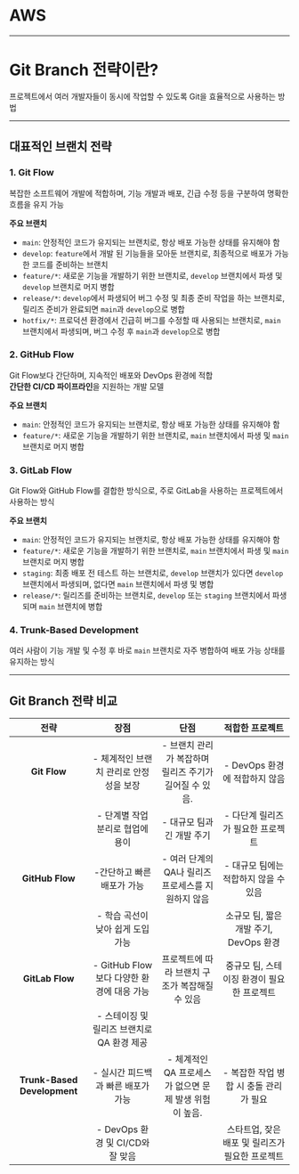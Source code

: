 # **AWS**

---

# **Git Branch 전략**이란?

프로젝트에서 여러 개발자들이 동시에 작업할 수 있도록 Git을 효율적으로 사용하는 방법

---

## 대표적인 브랜치 전략

### 1. Git Flow

복잡한 소프트웨어 개발에 적합하며, 기능 개발과 배포, 긴급 수정 등을 구분하여 명확한 흐름을 유지 가능

**주요 브랜치**

- `main`: 안정적인 코드가 유지되는 브랜치로, 항상 배포 가능한 상태를 유지해야 함
- `develop`: `feature`에서 개발 된 기능들을 모아둔 브랜치로, 최종적으로 배포가 가능한 코드를 준비하는 브랜치
- `feature/*`: 새로운 기능을 개발하기 위한 브랜치로, `develop` 브랜치에서 파생 및 `develop` 브랜치로 머지 병합
- `release/*`: `develop`에서 파생되어 버그 수정 및 최종 준비 작업을 하는 브랜치로, 릴리즈 준비가 완료되면 `main`과 `develop`으로 병합
- `hotfix/*`: 프로덕션 환경에서 긴급히 버그를 수정할 때 사용되는 브랜치로, `main` 브랜치에서 파생되며, 버그 수정 후 `main`과 `develop`으로 병합

### 2. GitHub Flow

Git Flow보다 간단하며, 지속적인 배포와 DevOps 환경에 적합  
**간단한 CI/CD 파이프라인**을 지원하는 개발 모델

**주요 브랜치**

- `main`: 안정적인 코드가 유지되는 브랜치로, 항상 배포 가능한 상태를 유지해야 함
- `feature/*`: 새로운 기능을 개발하기 위한 브랜치로, `main` 브랜치에서 파생 및 `main` 브랜치로 머지 병합

### 3. GitLab Flow

Git Flow와 GitHub Flow를 결합한 방식으로, 주로 GitLab을 사용하는 프로젝트에서 사용하는 방식

**주요 브랜치**

- `main`: 안정적인 코드가 유지되는 브랜치로, 항상 배포 가능한 상태를 유지해야 함
- `feature/*`: 새로운 기능을 개발하기 위한 브랜치로, `main` 브랜치에서 파생 및 `main` 브랜치로 머지 병합
- `staging`: 최종 배포 전 테스트 하는 브랜치로, `develop` 브랜치가 있다면 `develop` 브랜치에서 파생되며, 없다면 `main` 브랜치에서 파생 및 병합
- `release/*`: 릴리즈를 준비하는 브랜치로, `develop` 또는 `staging` 브랜치에서 파생되며 `main` 브랜치에 병합

### 4. Trunk-Based Development

여러 사람이 기능 개발 및 수정 후 바로 `main` 브랜치로 자주 병합하여 배포 가능 상태를 유지하는 방식

---

## Git Branch 전략 비교

|            전략             |                    장점                    |                          단점                          |                 적합한 프로젝트                 |
| :-------------------------: | :----------------------------------------: | :----------------------------------------------------: | :---------------------------------------------: |
|        **Git Flow**         |   - 체계적인 브랜치 관리로 안정성을 보장   | - 브랜치 관리가 복잡하며 릴리즈 주기가 길어질 수 있음. |          - DevOps 환경에 적합하지 않음          |
|                             |      - 단계별 작업 분리로 협업에 용이      |               - 대규모 팀과 긴 개발 주기               |        - 다단계 릴리즈가 필요한 프로젝트        |
|       **GitHub Flow**       |         -간단하고 빠른 배포가 가능         |   - 여러 단계의 QA나 릴리즈 프로세스를 지원하지 않음   |      - 대규모 팀에는 적합하지 않을 수 있음      |
|                             |     - 학습 곡선이 낮아 쉽게 도입 가능      |                                                        |     소규모 팀, 짧은 개발 주기, DevOps 환경      |
|       **GitLab Flow**       | - GitHub Flow보다 다양한 환경에 대응 가능  |     프로젝트에 따라 브랜치 구조가 복잡해질 수 있음     |   중규모 팀, 스테이징 환경이 필요한 프로젝트    |
|                             | - 스테이징 및 릴리즈 브랜치로 QA 환경 제공 |                                                        |                                                 |
| **Trunk-Based Development** |     - 실시간 피드백과 빠른 배포가 가능     | - 체계적인 QA 프로세스가 없으면 문제 발생 위험이 높음. |     - 복잡한 작업 병합 시 충돌 관리가 필요      |
|                             |      - DevOps 환경 및 CI/CD와 잘 맞음      |                                                        | 스타트업, 잦은 배포 및 릴리즈가 필요한 프로젝트 |
